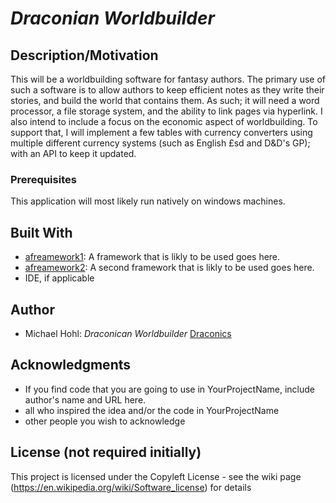 # *Draconian Worldbuilder*
## Description/Motivation

This will be a worldbuilding software for fantasy authors.  The primary use of such a software is to allow authors to keep efficient notes as they write their stories, and build the world that contains them. As such; it will need a word processor, a file storage system, and the ability to link pages via hyperlink. I also intend to include a focus on the economic aspect of worldbuilding.  To support that, I will implement a few tables with currency converters using multiple different currency systems (such as English £sd and D&D's GP); with an API to keep it updated. 

### Prerequisites

This application will most likely run natively on windows machines.

## Built With

- [afreamework1](http://www.aframework1.io/): A framework that is likly to be used goes here.
- [afreamework2](http://www.aframework2.io/): A second framework that is likly to be used goes here.
- IDE, if applicable

## Author

- Michael Hohl: *Draconican Worldbuilder* [Draconics](https://github.com/Draconics)

## Acknowledgments

- If you find code that you are going to use in YourProjectName, include author's name and URL here.
- all who inspired the idea and/or the code in YourProjectName
- other people you wish to acknowledge

## License (not required initially)

This project is licensed under the Copyleft License - see the wiki page (https://en.wikipedia.org/wiki/Software_license) for details

